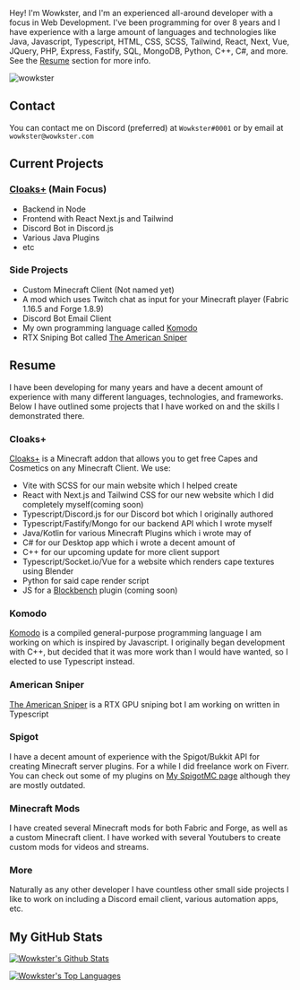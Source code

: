 Hey! I'm Wowkster, and I'm an experienced all-around developer with a focus in Web Development. I've been programming for over 8 years and I have experience with a large amount of languages and technologies like Java, Javascript, Typescript, HTML, CSS, SCSS, Tailwind, React, Next, Vue, JQuery, PHP, Express, Fastify, SQL, MongoDB, Python, C++, C#, and more. See the [Resume](#resume) section for more info.

<p align="left"> <img src="https://komarev.com/ghpvc/?username=wowkster&label=Profile%20views&color=0e75b6&style=flat" alt="wowkster" /> </p>

## Contact
You can contact me on Discord (preferred) at `Wowkster#0001` or by email at `wowkster@wowkster.com`

## Current Projects

### [Cloaks+](https://github.com/CloaksPlus) (Main Focus)
  * Backend in Node
  * Frontend with React Next.js and Tailwind
  * Discord Bot in Discord.js
  * Various Java Plugins
  * etc

### Side Projects

* Custom Minecraft Client (Not named yet)
* A mod which uses Twitch chat as input for your Minecraft player (Fabric 1.16.5 and Forge 1.8.9)
* Discord Bot Email Client
* My own programming language called [Komodo](https://github.com/KomodoLang/Komodo)
* RTX Sniping Bot called [The American Sniper](https://github.com/wowkster/AmericanSniper)

## Resume

I have been developing for many years and have a decent amount of experience with many different languages, technologies, and frameworks. Below I have outlined some projects that I have worked on and the skills I demonstrated there.

### Cloaks+

[Cloaks+](https://github.com/CloaksPlus) is a Minecraft addon that allows you to get free Capes and Cosmetics on any Minecraft Client. We use:

* Vite with SCSS for our main website which I helped create
* React with Next.js and Tailwind CSS for our new website which I did completely myself(coming soon)
* Typescript/Discord.js for our Discord bot which I originally authored
* Typescript/Fastify/Mongo for our backend API which I wrote myself
* Java/Kotlin for various Minecraft Plugins which i wrote may of
* C# for our Desktop app which i wrote a decent amount of
* C++ for our upcoming update for more client support
* Typescript/Socket.io/Vue for a website which renders cape textures using Blender
* Python for said cape render script
* JS for a [Blockbench](https://blockbench.net) plugin (coming soon)

### Komodo

[Komodo](https://github.com/KomodoLang/Komodo) is a compiled general-purpose programming language I am working on which is inspired by Javascript. I originally began development with C++, but decided that it was more work than I would have wanted, so I elected to use Typescript instead.

### American Sniper

[The American Sniper](https://github.com/wowkster/AmericanSniper) is a RTX GPU sniping bot I am working on written in Typescript

### Spigot

I have a decent amount of experience with the Spigot/Bukkit API for creating Minecraft server plugins. For a while I did freelance work on Fiverr. You can check out some of my plugins on [My SpigotMC page](https://www.spigotmc.org/resources/authors/wowkster.946669/) although they are mostly outdated.

### Minecraft Mods

I have created several Minecraft mods for both Fabric and Forge, as well as a custom Minecraft client. I have worked with several Youtubers to create custom mods for videos and streams.

### More

Naturally as any other developer I have countless other small side projects I like to work on including a Discord email client, various automation apps, etc.

## My GitHub Stats

[![Wowkster's Github Stats](https://github-readme-stats.vercel.app/api?username=wowkster&count_private=true&include_all_commits=true&show_icons=true&theme=algolia)](https://github.com/anuraghazra/github-readme-stats)

[![Wowkster's Top Languages](https://github-readme-stats.vercel.app/api/top-langs/?username=wowkster&layout=compact&theme=algolia)](https://github.com/anuraghazra/github-readme-stats)
